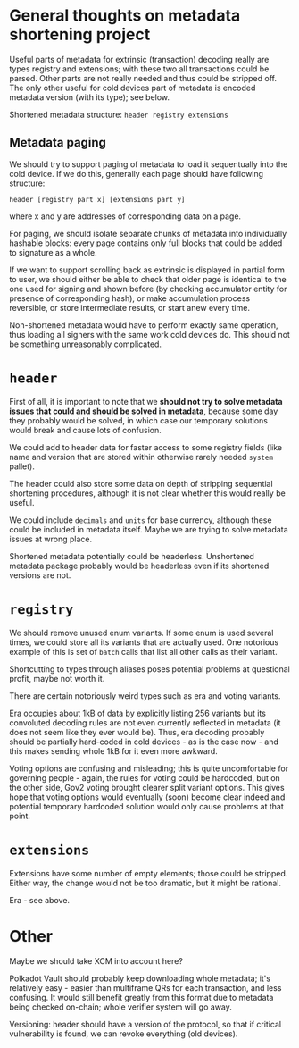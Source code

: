 # General thoughts on metadata shortening project

Useful parts of metadata for extrinsic (transaction) decoding really are types registry and extensions; with these two all transactions could be parsed. Other parts are not really needed and thus could be stripped off. The only other useful for cold devices part of metadata is encoded metadata version (with its type); see below.

Shortened metadata structure: `header registry extensions`

## Metadata paging

We should try to support paging of metadata to load it sequentually into the cold device. If we do this, generally each page should have following structure:

`header [registry part x] [extensions part y]`

where x and y are addresses of corresponding data on a page.

For paging, we should isolate separate chunks of metadata into individually hashable blocks: every page contains only full blocks that could be added to signature as a whole.

If we want to support scrolling back as extrinsic is displayed in partial form to user, we should either be able to check that older page is identical to the one used for signing and shown before (by checking accumulator entity for presence of corresponding hash), or make accumulation process reversible, or store intermediate results, or start anew every time.

Non-shortened metadata would have to perform exactly same operation, thus loading all signers with the same work cold devices do. This should not be something unreasonably complicated.

# `header`

First of all, it is important to note that we **should not try to solve metadata issues that could and should be solved in metadata**, because some day they probably would be solved, in which case our temporary solutions would break and cause lots of confusion.

We could add to header data for faster access to some registry fields (like name and version that are stored within otherwise rarely needed `system` pallet).

The header could also store some data on depth of stripping sequential shortening procedures, although it is not clear whether this would really be useful.

We could include `decimals` and `units` for base currency, although these could be included in metadata itself. Maybe we are trying to solve metadata issues at wrong place.

Shortened metadata potentially could be headerless. Unshortened metadata package probably would be headerless even if its shortened versions are not.

# `registry`

We should remove unused enum variants. If some enum is used several times, we could store all its variants that are actually used. One notorious example of this is set of `batch` calls that list all other calls as their variant.

Shortcutting to types through aliases poses potential problems at questional profit, maybe not worth it.

There are certain notoriously weird types such as era and voting variants.

Era occupies about 1kB of data by explicitly listing 256 variants but its convoluted decoding rules are not even currently reflected in metadata (it does not seem like they ever would be). Thus, era decoding probably should be partially hard-coded in cold devices - as is the case now - and this makes sending whole 1kB for it even more awkward.

Voting options are confusing and misleading; this is quite uncomfortable for governing people - again, the rules for voting could be hardcoded, but on the other side, Gov2 voting brought clearer split variant options. This gives hope that voting options would eventually (soon) become clear indeed and potential temporary hardcoded solution would only cause problems at that point.

# `extensions`

Extensions have some number of empty elements; those could be stripped. Either way, the change would not be too dramatic, but it might be rational.

Era - see above.

# Other

Maybe we should take XCM into account here?

Polkadot Vault should probably keep downloading whole metadata; it's relatively easy - easier than multiframe QRs for each transaction, and less confusing. It would still benefit greatly from this format due to metadata being checked on-chain; whole verifier system will go away.

Versioning: header should have a version of the protocol, so that if critical vulnerability is found, we can revoke everything (old devices).
